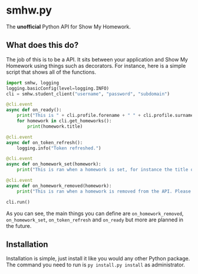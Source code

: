 # smhw.py
The **unofficial** Python API for Show My Homework.

## What does this do?
The job of this is to be a API. It sits between your application and Show My Homework using things such as decorators. For instance, here is a simple script that shows all of the functions.
```python
import smhw, logging
logging.basicConfig(level=logging.INFO)
cli = smhw.student_client("username", "password", "subdomain")

@cli.event
async def on_ready():
    print("This is " + cli.profile.forename + " " + cli.profile.surname)
    for homework in cli.get_homeworks():
        print(homework.title)

@cli.event
async def on_token_refresh():
    logging.info("Token refreshed.")

@cli.event
async def on_homework_set(homework):
    print("This is ran when a homework is set, for instance the title of this homework is " + homework.title)

@cli.event
async def on_homework_removed(homework):
    print("This is ran when a homework is removed from the API. Please note this does not mean it is overdue or has been done, just that it can no longer be seen on the API.")

cli.run()
```
As you can see, the main things you can define are `on_homework_removed`, `on_homework_set`, `on_token_refresh` and `on_ready` but more are planned in the future.

## Installation
Installation is simple, just install it like you would any other Python package. The command you need to run is `py install.py install` as administrator.
